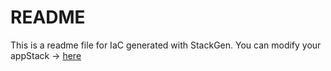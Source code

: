 # README
This is a readme file for IaC generated with StackGen.
You can modify your appStack -> [here](http://main.dev.stackgen.com/appstacks/a6ddb7d0-d181-44b4-bd3e-1eb376bb0834)

